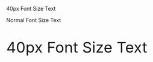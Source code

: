<p font-size:40px;>40px Font Size Text</p>
<p>Normal Font Size Text</p>

<!DOCTYPE html>
<html>
  <head></head>
  <body>
    <p style="font-size:40px;">40px Font Size Text</p>
  </body>
</html>
